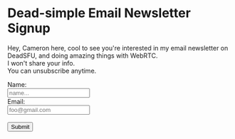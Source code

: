 # Dead-simple Email Newsletter Signup

Hey, Cameron here, cool to see you're interested in my email newsletter
on DeadSFU, and doing amazing things with WebRTC.  
I won't share your info.  
You can unsubscribe anytime.

<script>
function validateForm() {
    let name = document.forms["myForm"]["name"].value;
    let email = document.forms["myForm"]["email"].value;
    if (email == "") {
        alert("Email must be filled out");
        return false;
    }
    const u = 'https://docs.google.com/forms/u/0/d/e/1FAIpQLSd8rzXabvn73YC_GPRtXZb1zlKPeOEQuHDdVi4m9umJqEaJsA/formResponse'
    const fo = {
        method: 'POST',
        mode: 'no-cors',
        headers: {
            'Content-Type': 'application/x-www-form-urlencoded'
        },
        body: 'entry.1489179593=' + name + '&emailAddress=' + email
    }

    fetch(u, fo)
        .then(r => {
            document.location = location.origin + '/newsletterthanks'
        })
        .catch(e => alert('Cannot subscribe you, please email cameron@cameronelliott.com directly. error:' + e))
    return false
}
</script>

<form name="myForm"  onsubmit="return validateForm()">
  <label for="name">Name:</label><br>
  <input type="text" id="name" name="name" placeholder="name..."><br>
  <label for="lname">Email:</label><br>
  <input type="email" id="email" name="email" value="" placeholder="foo@gmail.com"><br><br>
  <input type="submit" value="Submit">
</form>
